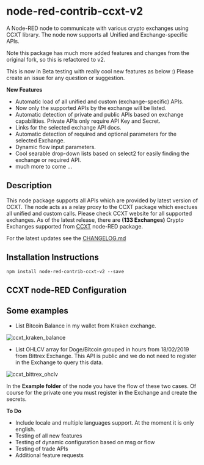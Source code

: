 # node-red-contrib-ccxt-v2

A Node-RED node to communicate with various crypto exchanges using CCXT library. The node now supports all Unified and Exchange-specific APIs.

Note this package has much more added features and changes from the original fork, so this is refactored to v2.

This is now in Beta testing with really cool new features as below :) Please create an issue for any question or suggestion.

**New Features**

- Automatic load of all unified and custom (exchange-specific) APIs.
- Now only the supported APIs by the exchange will be listed.
- Automatic detection of private and public APIs based on exchange capabilities. Private APIs only require API Key and Secret.
- Links for the selected exchange API docs.
- Automatic detection of required and optional parameters for the selected Exchange.
- Dynamic flow input parameters.
- Cool searable drop-down lists based on select2 for easily finding the exchange or required API.
- much more to come ...

## Description

This node package supports all APIs which are provided by latest version of CCXT. The node acts as a relay proxy to the CCXT package which exectues all unified and custom calls.
Please check CCXT website for all supported exchanges.
As of the latest release, there are **(133 Exchanges)** Crypto Exchanges supported from [CCXT](https://github.com/ccxt/ccxt) node-RED package.

For the latest updates see the [CHANGELOG.md](https://github.com/masalinas/node-red-contrib-ccxt/blob/master/CHANGELOG.md)

## Installation Instructions

```
npm install node-red-contrib-ccxt-v2 --save
```

## CCXT node-RED Configuration


## Some examples

- List Bitcoin Balance in my wallet from Kraken exchange.

![ccxt_kraken_balance](https://user-images.githubusercontent.com/1216181/53039001-5ea66e80-347e-11e9-87c1-61bdf474ecf8.png)

- List OHLCV array for Doge/Bitcoin grouped in hours from 18/02/2019 from Bittrex Exchange. This API is public and we do not need to register in the Exchange to query this data.

![ccxt_bittrex_ohclv](https://user-images.githubusercontent.com/1216181/53039005-62d28c00-347e-11e9-936d-210b6c9f50a7.png)

In the **Example folder** of the node you have the flow of these two cases. Of course for the private one you must register in the Exchange and create the secrets.

**To Do**
- Include locale and multiple languages support. At the moment it is only english.
- Testing of all new features
- Testing of dynamic configuration based on msg or flow
- Testing of trade APIs
- Additional feature requests
